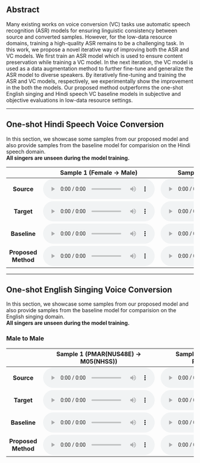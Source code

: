## Abstract
Many existing works on voice conversion (VC) tasks use automatic speech recognition (ASR) models for ensuring linguistic consistency between source and converted samples. However, for the low-data resource domains, training a high-quality ASR remains to be a challenging task. In this work, we propose a novel iterative way of improving both the ASR and VC models. We first train an ASR model which is used to ensure content preservation while training a VC model. In the next iteration, the VC model is used as a data augmentation method to further fine-tune and generalize the ASR model to diverse speakers. By iteratively fine-tuning and training the ASR and VC models, respectively, we experimentally show the improvement in the both the models. Our proposed method outperforms the one-shot English singing and Hindi speech VC baseline models in subjective and objective evaluations in low-data resource settings.

---
## One-shot Hindi Speech Voice Conversion
In this section, we showcase some samples from our proposed model and also provide samples from the baseline model for comparision on the Hindi speech domain.<br>
**All singers are unseen during the model training.** 

|              | Sample 1 (Female → Male) | Sample 2 (Male → Female) |
|:------------:|:-------:|:-------:|
|    **Source**    |    <audio controls="controls">  <source type="audio/wav" src="Samples/Hindi/0/0SPK_1-1_1526.wav"></source> </audio>   |    <audio controls="controls">  <source type="audio/wav" src="Samples/Hindi/1/0SPK_2-1_1001.wav"></source> </audio>  |
|    **Target**    |     <audio controls="controls">  <source type="audio/wav" src="Samples/Hindi/0/0SPK_2-1_1023.wav"></source> </audio>   |     <audio controls="controls">  <source type="audio/wav" src="Samples/Hindi/1/0SPK_1-1_1646.wav"></source> </audio> |
|    **Baseline**   |     <audio controls="controls">  <source type="audio/wav" src="Samples/Hindi/0/Iter_0_SRC_0SPK_1-1_1526_TRG_0SPK_2-1_1023.wav"></source> </audio>    |     <audio controls="controls">  <source type="audio/wav" src="Samples/Hindi/1/Iter_0_SRC_0SPK_2-1_1001_TRG_0SPK_1-1_1646.wav"></source> </audio>     |
| **Proposed Method** |    <audio controls="controls">  <source type="audio/wav" src="Samples/Hindi/0/Iter_3_SRC_0SPK_1-1_1526_TRG_0SPK_2-1_1023.wav"></source> </audio>     |    <audio controls="controls">  <source type="audio/wav" src="Samples/Hindi/1/Iter_3_SRC_0SPK_2-1_1001_TRG_0SPK_1-1_1646.wav"></source> </audio>      |

---

## One-shot English Singing Voice Conversion
In this section, we showcase some samples from our proposed model and also provide samples from the baseline model for comparision on the English singing domain.<br>
**All singers are unseen during the model training.**  

### Male to Male

|              | Sample 1 (PMAR(NUS48E) → M05(NHSS)) | Sample 2 (ZHIY(NUS48E) → PMAR(NUS48E)) |
|:------------:|:-------:|:-------:|
|    **Source**    |    <audio controls="controls">  <source type="audio/wav" src="Samples/Singing/0/PMAR-11-034.wav"></source> </audio>   |    <audio controls="controls">  <source type="audio/wav" src="Samples/Singing/1/ZHIY-14-006.wav"></source> </audio>  |
|    **Target**    |     <audio controls="controls">  <source type="audio/wav" src="Samples/Singing/0/M05-0S11_24-210.wav"></source> </audio>   |     <audio controls="controls">  <source type="audio/wav" src="Samples/Singing/1/PMAR-05-024.wav"></source> </audio> |
|    **Baseline**   |     <audio controls="controls">  <source type="audio/wav" src="Samples/Singing/0/Iter_0_SRC_PMAR-11-034_TRG_M05-0S11_24-210.wav"></source> </audio>    |     <audio controls="controls">  <source type="audio/wav" src="Samples/Singing/1/Iter_0_SRC_ZHIY-14-006_TRG_PMAR-05-024.wav"></source> </audio>     |
| **Proposed Method** |    <audio controls="controls">  <source type="audio/wav" src="Samples/Singing/0/Iter_2_SRC_PMAR-11-034_TRG_M05-0S11_24-210.wav"></source> </audio>     |    <audio controls="controls">  <source type="audio/wav" src="Samples/Singing/1/Iter_2_SRC_ZHIY-14-006_TRG_PMAR-05-024.wav"></source> </audio>      |

